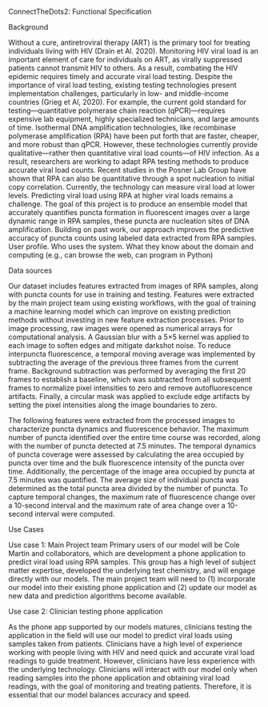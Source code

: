 ConnectTheDots2: Functional Specification

Background

Without a cure, antiretroviral therapy (ART) is the primary tool for treating individuals living with HIV (Drain et Al. 2020). Monitoring HIV viral load is an important element of care for individuals on ART, as virally suppressed patients cannot transmit HIV to others. As a result, combating the HIV epidemic requires timely and accurate viral load testing.
Despite the importance of viral load testing, existing testing technologies present implementation challenges, particularly in low- and middle-income countries (Grieg et Al, 2020). For example, the current gold standard for testing—quantitative polymerase chain reaction (qPCR)—requires expensive lab equipment, highly specialized technicians, and large amounts of time. 
Isothermal DNA amplification technologies, like recombinase polymerase amplification (RPA) have been put forth that are faster, cheaper, and more robust than qPCR. However, these technologies currently provide qualitative—rather then quantitative viral load counts—of HIV infection. As a result, researchers are working to adapt RPA testing methods to produce accurate viral load counts.
Recent studies in the Posner Lab Group have shown that RPA can also be quantitative through a spot nucleation to initial copy correlation. Currently, the technology can measure viral load at lower levels. Predicting viral load using RPA at higher viral loads remains a challenge.
The goal of this project is to produce an ensemble model that accurately quantifies puncta formation in fluorescent images over a large dynamic range in RPA samples, these puncta are nucleation sites of DNA amplification. Building on past work, our approach improves the predictive accuracy of puncta counts using labeled data extracted from RPA samples.
User profile. Who uses the system. What they know about the domain and computing (e.g., can browse the web, can program in Python)

Data sources

Our dataset includes features extracted from images of RPA samples, along with puncta counts for use in training and testing. Features were extracted by the main project team using existing workflows, with the goal of training a machine learning model which can improve on existing prediction methods without investing in new feature extraction processes. 
Prior to image processing, raw images were opened as numerical arrays for computational analysis. A Gaussian blur with a 5×5 kernel was applied to each image to soften edges and mitigate darkshot noise. To reduce interpuncta fluorescence, a temporal moving average was implemented by subtracting the average of the previous three frames from the current frame. Background subtraction was performed by averaging the first 20 frames to establish a baseline, which was subtracted from all subsequent frames to normalize pixel intensities to zero and remove autofluorescence artifacts. Finally, a circular mask was applied to exclude edge artifacts by setting the pixel intensities along the image boundaries to zero.

The following features were extracted from the processed images to characterize puncta dynamics and fluorescence behavior. The maximum number of puncta identified over the entire time course was recorded, along with the number of puncta detected at 7.5 minutes. The temporal dynamics of puncta coverage were assessed by calculating the area occupied by puncta over time and the bulk fluorescence intensity of the puncta over time. Additionally, the percentage of the image area occupied by puncta at 7.5 minutes was quantified. The average size of individual puncta was determined as the total puncta area divided by the number of puncta. To capture temporal changes, the maximum rate of fluorescence change over a 10-second interval and the maximum rate of area change over a 10-second interval were computed.

Use Cases

Use case 1: Main Project team
Primary users of our model will be Cole Martin and collaborators, which are development a phone application to predict viral load using RPA samples. This group has a high level of subject matter expertise, developed the underlying test chemistry, and will engage directly with our models. The main project team will need to (1) incorporate our model into their existing phone application and (2) update our model as new data and prediction algorithms become available.

Use case 2: Clinician testing phone application 

As the phone app supported by our models matures, clinicians testing the application in the field will use our model to predict viral loads using samples taken from patients. Clinicians have a high level of experience working with people living with HIV and need quick and accurate viral load readings to guide treatment. However, clinicians have less experience with the underlying technology. Clinicians will interact with our model only when reading samples into the phone application and obtaining viral load readings, with the goal of monitoring and treating patients. Therefore, it is essential that our model balances accuracy and speed.
